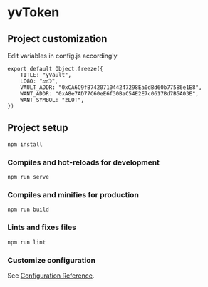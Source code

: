 # yvToken

## Project customization
Edit variables in config.js accordingly

```
export default Object.freeze({
    TITLE: "yVault",
    LOGO: "💤🌖",
    VAULT_ADDR: "0xCA6C9fB742071044247298Ea0dBd60b77586e1E8",
    WANT_ADDR: "0xA8e7AD77C60eE6f30BaC54E2E7c0617Bd7B5A03E",
    WANT_SYMBOL: "zLOT",
})

```

## Project setup
```
npm install
```

### Compiles and hot-reloads for development
```
npm run serve
```

### Compiles and minifies for production
```
npm run build
```

### Lints and fixes files
```
npm run lint
```

### Customize configuration
See [Configuration Reference](https://cli.vuejs.org/config/).
